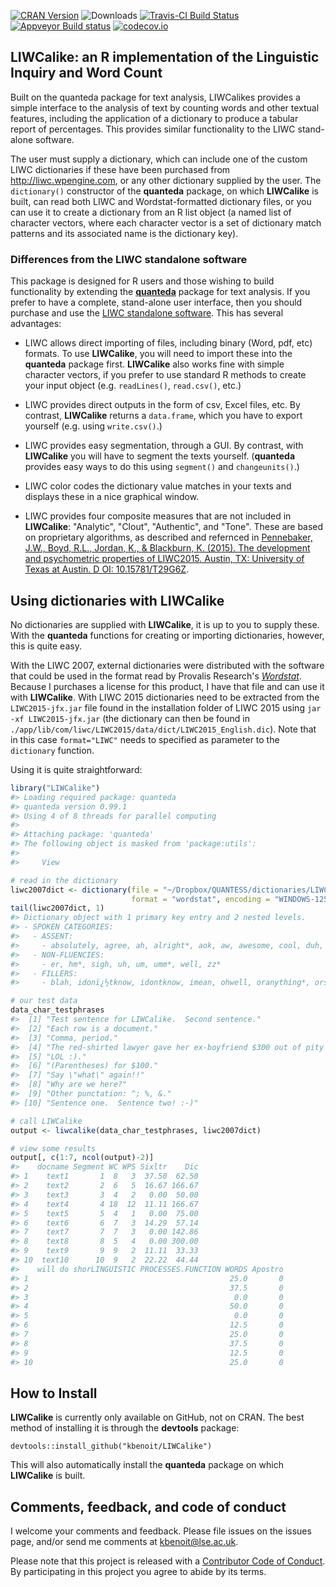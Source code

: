 [![CRAN Version](http://www.r-pkg.org/badges/version/LIWCalike)](http://cran.r-project.org/package=LIWCalike) ![Downloads](http://cranlogs.r-pkg.org/badges/LIWCalike) [![Travis-CI Build Status](https://travis-ci.org/kbenoit/LIWCalike.svg?branch=master)](https://travis-ci.org/kbenoit/LIWCalike) [![Appveyor Build status](https://ci.appveyor.com/api/projects/status/kn31ca24tnnrbwth/branch/master?svg=true)](https://ci.appveyor.com/project/kbenoit/liwcalike/branch/master) [![codecov.io](https://codecov.io/github/kbenoit/LIWCalike/LIWCalike.svg?branch=master)](https://codecov.io/github/kbenoit/LIWCalike/coverage.svg?branch=master)

LIWCalike: an R implementation of the Linguistic Inquiry and Word Count
-----------------------------------------------------------------------

Built on the quanteda package for text analysis, LIWCalikes provides a simple interface to the analysis of text by counting words and other textual features, including the application of a dictionary to produce a tabular report of percentages. This provides similar functionality to the LIWC stand-alone software.

The user must supply a dictionary, which can include one of the custom LIWC dictionaries if these have been purchased from <http://liwc.wpengine.com>, or any other dictionary supplied by the user. The `dictionary()` constructor of the **quanteda** package, on which **LIWCalike** is built, can read both LIWC and Wordstat-formatted dictionary files, or you can use it to create a dictionary from an R list object (a named list of character vectors, where each character vector is a set of dictionary match patterns and its associated name is the dictionary key).

### Differences from the LIWC standalone software

This package is designed for R users and those wishing to build functionality by extending the [**quanteda**](https://github.com/kbenoit/quanteda) package for text analysis. If you prefer to have a complete, stand-alone user interface, then you should purchase and use the [LIWC standalone software](http://liwc.wpengine.com). This has several advantages:

-   LIWC allows direct importing of files, including binary (Word, pdf, etc) formats. To use **LIWCalike**, you will need to import these into the **quanteda** package first.
    **LIWCalike** also works fine with simple character vectors, if you prefer to use standard R methods to create your input object (e.g. `readLines()`, `read.csv()`, etc.)

-   LIWC provides direct outputs in the form of csv, Excel files, etc. By contrast, **LIWCalike** returns a `data.frame`, which you have to export yourself (e.g. using `write.csv()`.)

-   LIWC provides easy segmentation, through a GUI. By contrast, with **LIWCalike** you will have to segment the texts yourself. (**quanteda** provides easy ways to do this using `segment()` and `changeunits()`.)

-   LIWC color codes the dictionary value matches in your texts and displays these in a nice graphical window.

-   LIWC provides four composite measures that are not included in **LIWCalike**: "Analytic", "Clout", "Authentic", and "Tone". These are based on proprietary algorithms, as described and refernced in [Pennebaker, J.W., Boyd, R.L., Jordan, K., & Blackburn, K. (2015). The development and psychometric properties of LIWC2015. Austin, TX: University of Texas at Austin. D OI: 10.15781/T29G6Z](http://liwc.wpengine.com/wp-content/uploads/2015/11/LIWC2015_LanguageManual.pdf).

Using dictionaries with LIWCalike
---------------------------------

No dictionaries are supplied with **LIWCalike**, it is up to you to supply these. With the **quanteda** functions for creating or importing dictionaries, however, this is quite easy.

With the LIWC 2007, external dictionaries were distributed with the software that could be used in the format read by Provalis Research's [*Wordstat*](http://provalisresearch.com/products/content-analysis-software/). Because I purchases a license for this product, I have that file and can use it with **LIWCalike**. With LIWC 2015 dictionaries need to be extracted from the `LIWC2015-jfx.jar` file found in the installation folder of LIWC 2015 using `jar -xf LIWC2015-jfx.jar` (the dictionary can then be found in `./app/lib/com/liwc/LIWC2015/data/dict/LIWC2015_English.dic`). Note that in this case `format="LIWC"` needs to specified as parameter to the `dictionary` function.

Using it is quite straightforward:

``` r
library("LIWCalike")
#> Loading required package: quanteda
#> quanteda version 0.99.1
#> Using 4 of 8 threads for parallel computing
#> 
#> Attaching package: 'quanteda'
#> The following object is masked from 'package:utils':
#> 
#>     View

# read in the dictionary
liwc2007dict <- dictionary(file = "~/Dropbox/QUANTESS/dictionaries/LIWC/LIWC2007.cat", 
                           format = "wordstat", encoding = "WINDOWS-1252")
tail(liwc2007dict, 1)
#> Dictionary object with 1 primary key entry and 2 nested levels.
#> - SPOKEN CATEGORIES:
#>   - ASSENT:
#>     - absolutely, agree, ah, alright*, aok, aw, awesome, cool, duh, ha, hah, haha*, heh*, hm*, huh, lol, mm*, oh, ok, okay, okey*, rofl, uhhu*, uhuh, yah, yay, yea, yeah, yep*, yes, yup
#>   - NON-FLUENCIES:
#>     - er, hm*, sigh, uh, um, umm*, well, zz*
#>   - FILLERS:
#>     - blah, idonï¿½tknow, idontknow, imean, ohwell, oranything*, orsomething*, orwhatever*, rr*, yakn*, ykn*, youknow*

# our test data
data_char_testphrases
#>  [1] "Test sentence for LIWCalike.  Second sentence."                   
#>  [2] "Each row is a document."                                          
#>  [3] "Comma, period."                                                   
#>  [4] "The red-shirted lawyer gave her ex-boyfriend $300 out of pity :(."
#>  [5] "LOL :)."                                                          
#>  [6] "(Parentheses) for $100."                                          
#>  [7] "Say \"what\" again!!"                                             
#>  [8] "Why are we here?"                                                 
#>  [9] "Other punctation: ^; %, &."                                       
#> [10] "Sentence one.  Sentence two! :-)"

# call LIWCalike
output <- liwcalike(data_char_testphrases, liwc2007dict)

# view some results
output[, c(1:7, ncol(output)-2)]
#>    docname Segment WC WPS Sixltr    Dic
#> 1    text1       1  8   3  37.50  62.50
#> 2    text2       2  6   5  16.67 166.67
#> 3    text3       3  4   2   0.00  50.00
#> 4    text4       4 18  12  11.11 166.67
#> 5    text5       5  4   1   0.00  75.00
#> 6    text6       6  7   3  14.29  57.14
#> 7    text7       7  7   3   0.00 142.86
#> 8    text8       8  5   4   0.00 300.00
#> 9    text9       9  9   2  11.11  33.33
#> 10  text10      10  9   2  22.22  44.44
#>    will do shorLINGUISTIC PROCESSES.FUNCTION WORDS Apostro
#> 1                                             25.0       0
#> 2                                             37.5       0
#> 3                                              0.0       0
#> 4                                             50.0       0
#> 5                                              0.0       0
#> 6                                             12.5       0
#> 7                                             25.0       0
#> 8                                             37.5       0
#> 9                                             12.5       0
#> 10                                            25.0       0
```

How to Install
--------------

**LIWCalike** is currently only available on GitHub, not on CRAN. The best method of installing it is through the **devtools** package:

    devtools::install_github("kbenoit/LIWCalike")

This will also automatically install the **quanteda** package on which **LIWCalike** is built.

Comments, feedback, and code of conduct
---------------------------------------

I welcome your comments and feedback. Please file issues on the issues page, and/or send me comments at <kbenoit@lse.ac.uk>.

Please note that this project is released with a [Contributor Code of Conduct](CONDUCT.md). By participating in this project you agree to abide by its terms.
